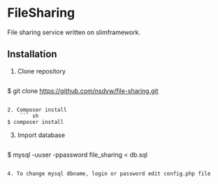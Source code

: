 FileSharing
===========
File sharing service written on slimframework.

Installation
------------
1. Clone repository
   ``` sh
$ git clone https://github.com/nsdvw/file-sharing.git
```

2. Composer install
    ``` sh
$ composer install
```

3. Import database
    ``` sh
$ mysql -uuser -ppassword file_sharing < db.sql
```

4. To change mysql dbname, login or password edit config.php file
